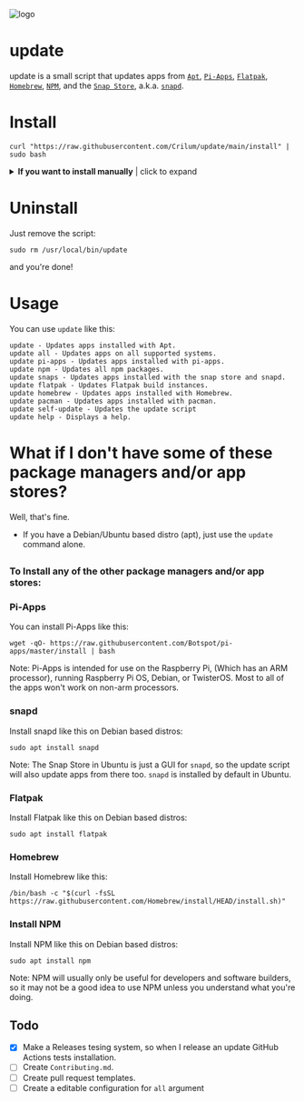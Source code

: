 ![logo](https://github.com/Crilum/update/blob/main/Imgs/update_simple-100x100.png)
# update
update is a small script that updates apps from [`Apt`](https://en.wikipedia.org/wiki/APT_(software)),  [`Pi-Apps`](https://github.com/Botspot/pi-apps),     [`Flatpak`](https://www.flatpak.org/), [`Homebrew`](https://brew.sh), [`NPM`](https://npmjs.com), and the [`Snap Store`](https://snapcraft.io/), a.k.a. [`snapd`](https://snapcraft.io).




# Install
```
curl "https://raw.githubusercontent.com/Crilum/update/main/install" | sudo bash
```


 <details> 
 <summary><b>If you want to install manually</b> | click to expand</summary>

<h3>There are two different ways to download the script, the first one is easier, but you can use the second one if you want.</h3>

 <h4>Method 1. Use `wget` and download `update` directly, and copy the script to `/usr/local/bin/`:</h4>
    
 
1. Make sure `wget` is installed:
     
   ```
   sudo apt install wget
   ```  
 
2. Download `update` with `wget`:
   
   ```
   wget "https://raw.githubusercontent.com/Crilum/update/main/update"
   ```  
 
3. Move `update` to `/usr/local/bin/`:
  
   ``` 
   sudo mv update /usr/local/bin/update
   ```
 
4. Make `update` executable:
   
   ``` 
   sudo chmod +x /usr/local/bin/update
   ``` 
 ##
 
<h4> Method 2. Use `git clone` and copy the script to `/usr/local/bin/`:</h4>
     
1. Clone the repository:
  
   ```
   git clone https://github.com/Crilum/update/
   ```
  
2. Or, if you have GitHub CLI:
  
   ```
   gh repo clone Crilum/update/
   ```

3. Copy the Update Script to `/usr/local/bin/`:
  
   ```
   cd update && sudo cp update /usr/local/bin/update
   ```

4. Make it executable:
  
   ```
   sudo chmod +x /usr/local/bin/update
   ```

5. Remove the cloned repository (This is optional):

     ```
     rm /path/to/update
     ```

</details>

# Uninstall
Just remove the script:

```
sudo rm /usr/local/bin/update
```

and you're done!


# Usage
You can use `update` like this:
```
update - Updates apps installed with Apt.
update all - Updates apps on all supported systems.
update pi-apps - Updates apps installed with pi-apps.
update npm - Updates all npm packages.
update snaps - Updates apps installed with the snap store and snapd.
update flatpak - Updates Flatpak build instances.
update homebrew - Updates apps installed with Homebrew.
update pacman - Updates apps installed with pacman.
update self-update - Updates the update script
update help - Displays a help.
```

# What if I don't have some of these package managers and/or app stores?
Well, that's fine. 

- If you have a Debian/Ubuntu based distro (apt), just use the `update` command alone.

##

### To Install any of the other package managers and/or app stores:

  ### Pi-Apps
  
  You can install Pi-Apps like this:
 
  ```
  wget -qO- https://raw.githubusercontent.com/Botspot/pi-apps/master/install | bash
  ```
  Note: Pi-Apps is intended for use on the Raspberry Pi, (Which has an ARM processor), running Raspberry Pi OS, Debian, or TwisterOS. 
  Most to all of the apps won't work on non-arm processors.

  ### snapd
  
  Install snapd like this on Debian based distros:

  ```
  sudo apt install snapd
  ```
  
  Note: The Snap Store in Ubuntu is just a GUI for `snapd`, so the update script will also update apps from there too. `snapd` is installed by default in Ubuntu.


  ### Flatpak
  Install Flatpak like this on Debian based distros:
  ```
  sudo apt install flatpak
  ```

  ### Homebrew
  
  Install Homebrew like this:
  
  ```
  /bin/bash -c "$(curl -fsSL https://raw.githubusercontent.com/Homebrew/install/HEAD/install.sh)"
  ```
  
  ### Install NPM
  
  Install NPM like this on Debian based distros:
  
  ```
  sudo apt install npm
  ```
  Note: NPM will usually only be useful for developers and software builders, so it may not be a good idea to use NPM unless you understand what you're doing.

##

## Todo

- [x] Make a Releases tesing system, so when I release an update GitHub Actions tests installation.
- [ ] Create `Contributing.md`.
- [ ] Create pull request templates.
- [ ] Create a editable configuration for `all` argument
